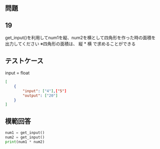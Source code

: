 ## 問題
## 19

get_input()を利用してnum1を縦、num2を横として四角形を作った時の面積を出力してください
※四角形の面積は、 縦 * 横 で求めることができる


## テストケース
input = float
```json
[
	{
		"input": ["4"],["5"]
		"output": ["20"]
	}
]
```

## 模範回答
```python
num1 = get_input()
num2 = get_input()
print(num1 * num2)
```